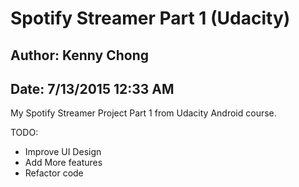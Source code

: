 # Spotify Streamer Part 1 (Udacity)
## Author: Kenny Chong
## Date: 7/13/2015 12:33 AM

My Spotify Streamer Project Part 1 from Udacity Android course.

TODO:
- Improve UI Design
- Add More features
- Refactor code
